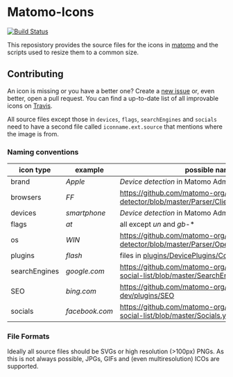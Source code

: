 # Matomo-Icons

[![Build Status](https://api.travis-ci.com/matomo-org/matomo-icons.svg?branch=master)](https://travis-ci.com/matomo-org/matomo-icons)

This reposistory provides the source files for the icons in [matomo](https://github.com/matomo-org/matomo) and the scripts used to resize them to a common size.

## Contributing

An icon is missing or you have a better one? Create a [new issue](https://github.com/matomo-org/matomo-icons/issues/new) or, even better, open a pull request.
You can find a up-to-date list of all improvable icons on [Travis](https://travis-ci.com/matomo-org/matomo-icons).

All source files except those in `devices`, `flags`, `searchEngines` and `socials` need to have a second file called `iconname.ext.source` that mentions where the image is from.

### Naming conventions

| icon type | example | possible names |
| --------- | ------- | ----------- |
|brand|*Apple*| *Device detection* in Matomo Administration page|
|browsers|*FF*|https://github.com/matomo-org/device-detector/blob/master/Parser/Client/Browser.php#L37 |
|devices|*smartphone*| *Device detection* in Matomo Administration page|
|flags|*at*| all except *un* and *gb-** |
|os|*WIN*|https://github.com/matomo-org/device-detector/blob/master/Parser/OperatingSystem.php#L38 |
|plugins|*flash*|files in [plugins/DevicePlugins/Columns/](https://github.com/matomo-org/matomo/tree/4.x-dev/plugins/DevicePlugins/Columns) |
|searchEngines|*google.com*|https://github.com/matomo-org/searchengine-and-social-list/blob/master/SearchEngines.yml |
|SEO|*bing.com*|https://github.com/matomo-org/matomo/tree/4.x-dev/plugins/SEO |
|socials|*facebook.com*|https://github.com/matomo-org/searchengine-and-social-list/blob/master/Socials.yml |

### File Formats

Ideally all source files should be SVGs or high resolution (>100px) PNGs. As this is not always possible, JPGs, GIFs and (even multiresolution) ICOs are supported.
